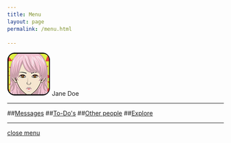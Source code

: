 ```yaml
---
title: Menu
layout: page
permalink: /menu.html

---
```

[![Menulogo](https://raw.githubusercontent.com/Stuartbriner/portland/gh-pages/images/avatar.png)](me.html) Jane Doe
*** 
##[Messages](messages.html)
##[To-Do's](post_photo.html)
##[Other people](post_video.html)
##[Explore](post_library.html)


***

[close menu](G1_A1_pathway2.html)


